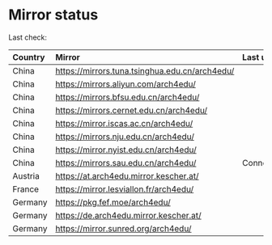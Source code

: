 <script src="./time.js"></script>
# Mirror status
Last check: <script type="text/javascript">localize(1743697783.3503962);</script>

|Country|Mirror|Last update|
|:------|:-----|:----------|
|China|https://mirrors.tuna.tsinghua.edu.cn/arch4edu/|<script type="text/javascript">localize(1743662625);</script>|
|China|https://mirrors.aliyun.com/arch4edu/|<script type="text/javascript">localize(1743662625);</script>|
|China|https://mirrors.bfsu.edu.cn/arch4edu/|<script type="text/javascript">localize(1743662625);</script>|
|China|https://mirrors.cernet.edu.cn/arch4edu/|<script type="text/javascript">localize(1743662625);</script>|
|China|https://mirror.iscas.ac.cn/arch4edu/|<script type="text/javascript">localize(1743662625);</script>|
|China|https://mirrors.nju.edu.cn/arch4edu/|<script type="text/javascript">localize(1743576266);</script>|
|China|https://mirror.nyist.edu.cn/arch4edu/|<script type="text/javascript">localize(1743662625);</script>|
|China|https://mirrors.sau.edu.cn/arch4edu/|ConnectionError|
|Austria|https://at.arch4edu.mirror.kescher.at/|<script type="text/javascript">localize(1743662625);</script>|
|France|https://mirror.lesviallon.fr/arch4edu/|<script type="text/javascript">localize(1743662625);</script>|
|Germany|https://pkg.fef.moe/arch4edu/|<script type="text/javascript">localize(1743662625);</script>|
|Germany|https://de.arch4edu.mirror.kescher.at/|<script type="text/javascript">localize(1743662625);</script>|
|Germany|https://mirror.sunred.org/arch4edu/|<script type="text/javascript">localize(1743662625);</script>|

<script src="./tablefilter/tablefilter.js"></script>
<script src="./table.js"></script>
